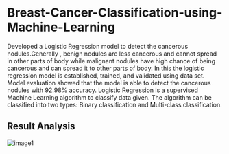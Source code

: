 # Breast-Cancer-Classification-using-Machine-Learning
Developed a Logistic Regression model to detect the cancerous nodules.Generally , benign nodules are less cancerous and cannot spread in other parts of body while malignant nodules have high chance of being cancerous and can spread it to other parts of body. In this the logistic regression model is established, trained, and validated using data set. Model evaluation showed that the model is able to detect the cancerous nodules with 92.98% accuracy.
Logistic Regression is a supervised Machine Learning algorithm to classify data given. The algorithm can be classified into two types: Binary classification and Multi-class classification.

## Result Analysis
![image1](https://user-images.githubusercontent.com/85306612/190912256-62df6c49-e57f-4eae-bb70-6dff702993fb.png)

